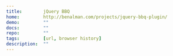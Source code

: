 ```yaml
---
title:        jQuery BBQ
home:         http://benalman.com/projects/jquery-bbq-plugin/
demo:         ""
docs:         ""
repo:         ""
tags:         [url, browser history]
description:  ""
---
```


